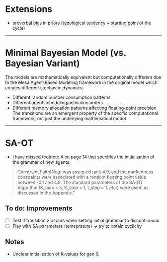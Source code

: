 # Extensions
- preverbal bias in priors (typological tendency + starting point of the cycle)

---------------------------------------------------------------------------------------
# Minimal Bayesian Model (vs. Bayesian Variant)
The models are mathematically equivalent but computationally different due to the Mesa Agent-Based Modeling framework in the original model which creates different stochastic dynamics:
- Different random number consumption patterns
- Different agent scheduling/activation orders
- Different memory allocation patterns affecting floating-point precision
The transitions are an emergent property of the specific computational framework, not just the underlying mathematical model.


---------------------------------------------------------------------------------------
# SA-OT 
- I have missed footnote 4 on page 14 that specifies the initialization of the grammar of new agents: 
> Constraint Faith\[Neg] was assigned rank 4.9, and the markedness constraints were associated with a random floating point value between -0.1 and 4.9. The standard parameters of the SA-OT Algorithm (K_max = 5, K_step = 1, t_step = 1, etc.) were used, as discussed in the Appendix."

## To do: Improvements
- [ ] Test if transition 2 occurs when setting initial grammar to discontinuous
- [ ] Play with SA parameters (temeprature) -> try to obtain cyclicity

## Notes
- Unclear initialization of K-values for gen 0. 